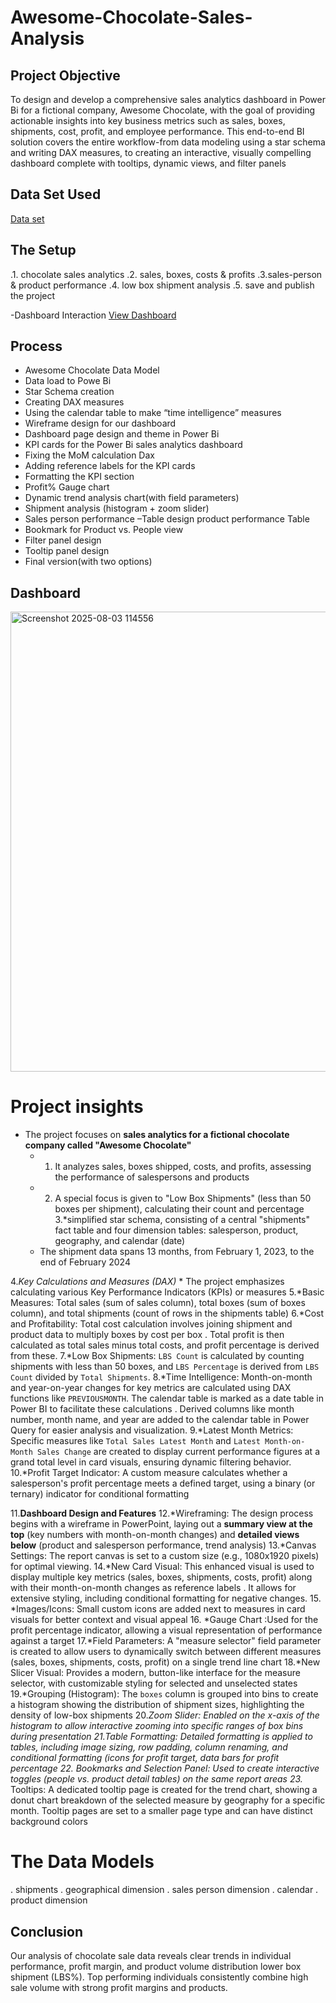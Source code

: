 # Awesome-Chocolate-Sales-Analysis

## Project Objective
To design and develop a comprehensive sales analytics dashboard in Power Bi for a fictional company, Awesome Chocolate, with the goal of providing actionable insights into key business metrics such as sales, boxes, shipments, cost, profit, and employee performance. This end-to-end BI solution covers the entire workflow-from data modeling using a star schema and writing DAX measures, to creating an interactive, visually compelling dashboard complete with tooltips, dynamic views, and filter panels

## Data Set Used
<a href="https://app.powerbi.com/links/iNNMN3jznq?ctid=eb322777-d3cb-4cf3-8785-b55cf5ec11ce&pbi_source=linkShare">Data set</a>

## The Setup
.1. chocolate sales analytics
.2. sales, boxes, costs & profits
.3.sales-person & product performance
.4. low box shipment analysis
.5. save and publish the project

-Dashboard Interaction <a href="Screenshot 2025-08-03 114556.png">View Dashboard</a>



## Process
-	Awesome Chocolate Data Model
-	Data load to Powe Bi
-	Star Schema creation  
-	Creating DAX measures
-	Using the calendar table to make “time intelligence” measures
-	Wireframe design for our dashboard
-	Dashboard page design and theme in Power Bi
-	KPI cards for the Power Bi sales analytics dashboard
-	Fixing the MoM calculation Dax
-	Adding reference labels for the KPI cards
-	Formatting the KPI section
-	Profit% Gauge chart
-	Dynamic trend analysis chart(with field parameters)
-	Shipment analysis (histogram + zoom slider)
-	Sales person performance –Table design product performance Table
-	Bookmark for Product vs. People view
-	Filter panel design 
-	Tooltip panel design
-	 Final version(with two options)

## Dashboard
<img width="1322" height="736" alt="Screenshot 2025-08-03 114556" src="https://github.com/user-attachments/assets/754f8dda-4563-4054-bced-7d68e1e6ad66" />


# Project insights
 
  * The project focuses on **sales analytics for a fictional chocolate company called "Awesome Chocolate"** 
    *  1. It analyzes sales, boxes shipped, costs, and profits, assessing the performance of salespersons and products
    *  2. A special focus is given to "Low Box Shipments" (less than 50 boxes per shipment), calculating their count and percentage
      3.*simplified star schema, consisting of a central "shipments" fact table and four dimension tables: salesperson, product, geography, and calendar (date) 
    *   The shipment data spans 13 months, from February 1, 2023, to the end of February 2024

  4.*Key Calculations and Measures (DAX)*
    *   The project emphasizes calculating various Key Performance Indicators (KPIs) or measures
      5.*Basic Measures: Total sales (sum of sales column), total boxes (sum of boxes column), and total shipments (count of rows in the shipments table)
      6.*Cost and Profitability: Total cost calculation involves joining shipment and product data to multiply boxes by cost per box . Total profit is then calculated as total sales minus total costs, and profit percentage is derived from these.
      7.*Low Box Shipments: `LBS Count` is calculated by counting shipments with less than 50 boxes, and `LBS Percentage` is derived from `LBS Count` divided by `Total Shipments`.
      8.*Time Intelligence: Month-on-month and year-on-year changes for key metrics are calculated using DAX functions like `PREVIOUSMONTH`. The calendar table is marked as a date table in Power BI to facilitate these calculations . Derived columns like month number, month name, and year are added to the calendar table in Power Query for easier analysis and visualization.
      9.*Latest Month Metrics: Specific measures like `Total Sales Latest Month` and `Latest Month-on-Month Sales Change` are created to display current performance figures at a grand total level in card visuals, ensuring dynamic filtering behavior.
        10.*Profit Target Indicator: A custom measure calculates whether a salesperson's profit percentage meets a defined target, using a binary (or ternary) indicator for conditional formatting

 11.**Dashboard Design and Features**
    12.*Wireframing: The design process begins with a wireframe in PowerPoint, laying out a **summary view at the top** (key numbers with month-on-month changes) and **detailed views below** (product and salesperson performance, trend analysis)
      13.*Canvas Settings: The report canvas is set to a custom size (e.g., 1080x1920 pixels) for optimal viewing.
      14.*New Card Visual: This enhanced visual is used to display multiple key metrics (sales, boxes, shipments, costs, profit) along with their month-on-month changes as reference labels . It allows for extensive styling, including conditional formatting for negative changes.
       15. *Images/Icons: Small custom icons are added next to measures in card visuals for better context and visual appeal
   16. *Gauge Chart :Used for the profit percentage indicator, allowing a visual representation of performance against a target
        17.*Field Parameters: A "measure selector" field parameter is created to allow users to dynamically switch between different measures (sales, boxes, shipments, costs, profit) on a single trend line chart 
      18.*New Slicer Visual: Provides a modern, button-like interface for the measure selector, with customizable styling for selected and unselected states 
      19.*Grouping (Histogram): The `boxes` column is grouped into bins to create a histogram showing the distribution of shipment sizes, highlighting the density of low-box shipments
      20.*Zoom Slider: Enabled on the x-axis of the histogram to allow interactive zooming into specific ranges of box bins during presentation 
        21.*Table Formatting: Detailed formatting is applied to tables, including image sizing, row padding, column renaming, and conditional formatting (icons for profit target, data bars for profit percentage
      22.* Bookmarks and Selection Panel: Used to create interactive toggles (people vs. product detail tables) on the same report areas
       23.* Tooltips: A dedicated tooltip page is created for the trend chart, showing a donut chart breakdown of the selected measure by geography for a specific month. Tooltip pages are set to a smaller page type and can have distinct background colors

# The Data Models

. shipments
. geographical dimension
. sales person dimension
. calendar
. product dimension

## Conclusion

 Our analysis of chocolate sale data reveals clear trends in individual performance, profit margin, and product volume distribution lower box shipment (LBS%). Top performing individuals consistently combine high sale volume with strong profit margins and products.





